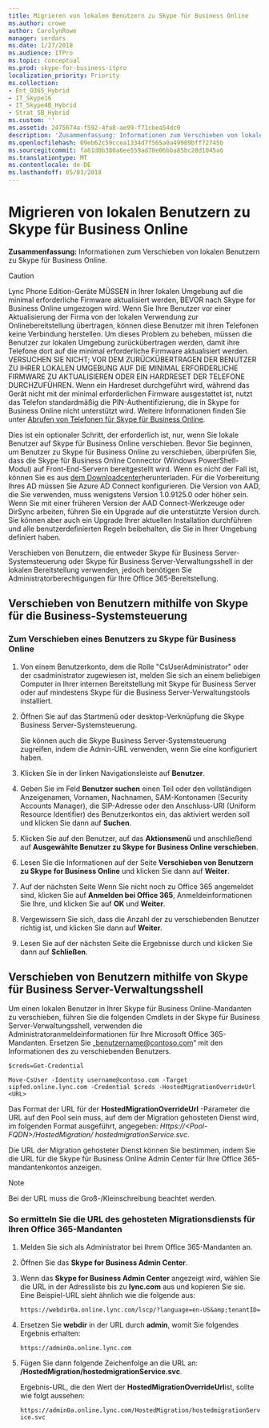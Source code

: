 ```yaml
---
title: Migrieren von lokalen Benutzern zu Skype für Business Online
ms.author: crowe
author: CarolynRowe
manager: serdars
ms.date: 1/27/2018
ms.audience: ITPro
ms.topic: conceptual
ms.prod: skype-for-business-itpro
localization_priority: Priority
ms.collection:
- Ent_O365_Hybrid
- IT_Skype16
- IT_Skype4B_Hybrid
- Strat_SB_Hybrid
ms.custom: ''
ms.assetid: 2475674a-f592-4fa8-ae99-f71cbea54dc0
description: 'Zusammenfassung: Informationen zum Verschieben von lokalen Benutzern Skype für Business Online.'
ms.openlocfilehash: 09eb62c59ccea1334d7f565a0a49989bff72745b
ms.sourcegitcommit: fa61d0b380a6ee559ad78e06bba85bc28d1045a6
ms.translationtype: MT
ms.contentlocale: de-DE
ms.lasthandoff: 05/03/2018
---
```

# <a name="move-on-premises-users-to-skype-for-business-online"></a>Migrieren von lokalen Benutzern zu Skype für Business Online
 
**Zusammenfassung:** Informationen zum Verschieben von lokalen Benutzern zu Skype für Business Online.
  
> [!CAUTION]
> Lync Phone Edition-Geräte MÜSSEN in Ihrer lokalen Umgebung auf die minimal erforderliche Firmware aktualisiert werden, BEVOR nach Skype for Business Online umgezogen wird. Wenn Sie Ihre Benutzer vor einer Aktualisierung der Firma von der lokalen Verwendung zur Onlinebereitstellung übertragen, können diese Benutzer mit ihren Telefonen keine Verbindung herstellen. Um dieses Problem zu beheben, müssen die Benutzer zur lokalen Umgebung zurückübertragen werden, damit ihre Telefone dort auf die minimal erforderliche Firmware aktualisiert werden. VERSUCHEN SIE NICHT; VOR DEM ZURÜCKÜBERTRAGEN DER BENUTZER ZU IHRER LOKALEN UMGEBUNG AUF DIE MINIMAL ERFORDERLICHE FIRMWARE ZU AKTUALISIEREN ODER EIN HARDRESET DER TELEFONE DURCHZUFÜHREN.
Wenn ein Hardreset durchgeführt wird, während das Gerät nicht mit der minimal erforderlichen Firmware ausgestattet ist, nutzt das Telefon standardmäßig die PIN-Authentifizierung, die in Skype for Business Online nicht unterstützt wird. Weitere Informationen finden Sie unter [Abrufen von Telefonen für Skype für Business Online](https://support.office.com/en-us/article/Getting-phones-for-Skype-for-Business-Online-91f2d947-45fc-4fab-bd8b-2e313531c477?ui=en-US&amp;rs=en-US&amp;ad=US).
  
Dies ist ein optionaler Schritt, der erforderlich ist, nur, wenn Sie lokale Benutzer auf Skype für Business Online verschieben. Bevor Sie beginnen, um Benutzer zu Skype für Business Online zu verschieben, überprüfen Sie, dass die Skype für Business Online Connector (Windows PowerShell-Modul) auf Front-End-Servern bereitgestellt wird. Wenn es nicht der Fall ist, können Sie es aus [dem Downloadcenter](https://www.microsoft.com/en-us/download/details.aspx?id=39366)herunterladen. Für die Vorbereitung Ihres AD müssen Sie Azure AD Connect konfigurieren. Die Version von AAD, die Sie verwenden, muss wenigstens Version 1.0.9125.0 oder höher sein. Wenn Sie mit einer früheren Version der AAD Connect-Werkzeuge oder DirSync arbeiten, führen Sie ein Upgrade auf die unterstützte Version durch. Sie können aber auch ein Upgrade Ihrer aktuellen Installation durchführen und alle benutzerdefinierten Regeln beibehalten, die Sie in Ihrer Umgebung definiert haben.
  
Verschieben von Benutzern, die entweder Skype für Business Server-Systemsteuerung oder Skype für Business Server-Verwaltungsshell in der lokalen Bereitstellung verwenden, jedoch benötigen Sie Administratorberechtigungen für Ihre Office 365-Bereitstellung.
  
## <a name="moving-users-by-using-skype-for-business-control-panel"></a>Verschieben von Benutzern mithilfe von Skype für die Business-Systemsteuerung

### <a name="to-move-a-user-to-skype-for-business-online"></a>Zum Verschieben eines Benutzers zu Skype für Business Online

1. Von einem Benutzerkonto, dem die Rolle "CsUserAdministrator" oder der csadministrator zugewiesen ist, melden Sie sich an einem beliebigen Computer in Ihrer internen Bereitstellung mit Skype für Business Server oder auf mindestens Skype für die Business Server-Verwaltungstools installiert.
    
2. Öffnen Sie auf das Startmenü oder desktop-Verknüpfung die Skype Business Server-Systemsteuerung.
    
    Sie können auch die Skype Business Server-Systemsteuerung zugreifen, indem die Admin-URL verwenden, wenn Sie eine konfiguriert haben.
    
3. Klicken Sie in der linken Navigationsleiste auf **Benutzer**.
    
4. Geben Sie im Feld **Benutzer suchen** einen Teil oder den vollständigen Anzeigenamen, Vornamen, Nachnamen, SAM-Kontonamen (Security Accounts Manager), die SIP-Adresse oder den Anschluss-URI (Uniform Resource Identifier) des Benutzerkontos ein, das aktiviert werden soll und klicken Sie dann auf **Suchen**.
    
5. Klicken Sie auf den Benutzer, auf das **Aktionsmenü** und anschließend auf **Ausgewählte Benutzer zu Skype for Business Online verschieben**.
    
6. Lesen Sie die Informationen auf der Seite **Verschieben von Benutzern zu Skype for Business Online** und klicken Sie dann auf **Weiter**.
    
7. Auf der nächsten Seite Wenn Sie nicht noch zu Office 365 angemeldet sind, klicken Sie auf **Anmelden bei Office 365**, Anmeldeinformationen Sie Ihre, und klicken Sie auf **OK** und **Weiter**.
    
8. Vergewissern Sie sich, dass die Anzahl der zu verschiebenden Benutzer richtig ist, und klicken Sie dann auf **Weiter**.
    
9. Lesen Sie auf der nächsten Seite die Ergebnisse durch und klicken Sie dann auf **Schließen**.
    
## <a name="moving-users-by-using-skype-for-business-server-management-shell"></a>Verschieben von Benutzern mithilfe von Skype für Business Server-Verwaltungsshell

Um einen lokalen Benutzer in Ihrer Skype für Business Online-Mandanten zu verschieben, führen Sie die folgenden Cmdlets in der Skype für Business Server-Verwaltungsshell, verwenden die Administratoranmeldeinformationen für Ihre Microsoft Office 365-Mandanten. Ersetzen Sie „benutzername@contoso.com“ mit den Informationen des zu verschiebenden Benutzers.
  
```
$creds=Get-Credential
```

```
Move-CsUser -Identity username@contoso.com -Target sipfed.online.lync.com -Credential $creds -HostedMigrationOverrideUrl <URL>
```

Das Format der URL für der **HostedMigrationOverrideUrl** -Parameter die URL auf den Pool sein muss, auf dem der Migration gehosteten Dienst wird, im folgenden Format ausgeführt, angegeben: _Https://\<Pool-FQDN\>/HostedMigration/ hostedmigrationService.svc_.
  
Die URL der Migration gehosteter Dienst können Sie bestimmen, indem Sie die URL für die Skype für Business Online Admin Center für Ihre Office 365-mandantenkontos anzeigen.
  
> [!NOTE]
> Bei der URL muss die Groß-/Kleinschreibung beachtet werden. 
  
### <a name="to-determine-the-hosted-migration-service-url-for-your-office-365-tenant"></a>So ermitteln Sie die URL des gehosteten Migrationsdiensts für Ihren Office 365-Mandanten

1. Melden Sie sich als Administrator bei Ihrem Office 365-Mandanten an.
    
2. Öffnen Sie das **Skype for Business Admin Center**.
    
3. Wenn das **Skype for Business Admin Center** angezeigt wird, wählen Sie die URL in der Adressliste bis zu **lync.com** aus und kopieren Sie sie. Eine Beispiel-URL sieht ähnlich wie die folgende aus:
    
     `https://webdir0a.online.lync.com/lscp/?language=en-US&amp;tenantID=`
    
4. Ersetzen Sie **webdir** in der URL durch **admin**, womit Sie folgendes Ergebnis erhalten: 
    
     `https://admin0a.online.lync.com`
    
5. Fügen Sie dann folgende Zeichenfolge an die URL an: **/HostedMigration/hostedmigrationService.svc**.
    
    Ergebnis-URL, die den Wert der **HostedMigrationOverrideUrl**ist, sollte wie folgt aussehen:
    
     `https://admin0a.online.lync.com/HostedMigration/hostedmigrationService.svc`
    

